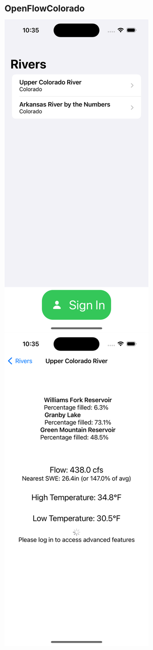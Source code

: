 # OpenFlowColorado

![Alt text](SS2.png?raw=true "Home Screen")
![Alt text](SS1.png?raw=true "River View")
